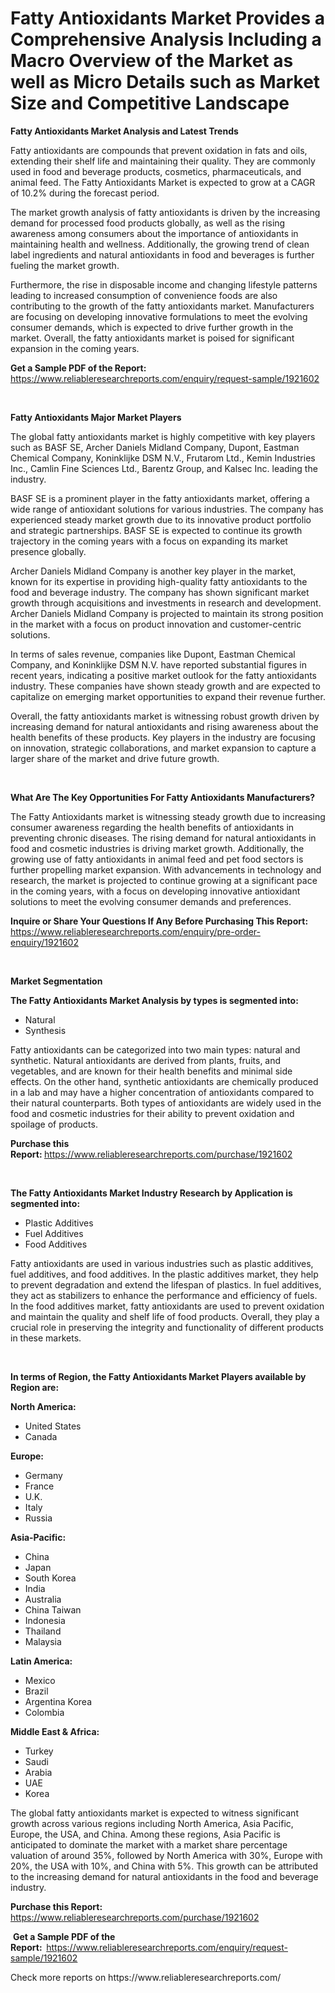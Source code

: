 <p><h1>Fatty Antioxidants Market Provides a Comprehensive Analysis Including a Macro Overview of the Market as well as Micro Details such as Market Size and Competitive Landscape</h1></p><p><strong>Fatty Antioxidants Market Analysis and Latest Trends</strong></p>
<p><p>Fatty antioxidants are compounds that prevent oxidation in fats and oils, extending their shelf life and maintaining their quality. They are commonly used in food and beverage products, cosmetics, pharmaceuticals, and animal feed. The Fatty Antioxidants Market is expected to grow at a CAGR of 10.2% during the forecast period.</p><p>The market growth analysis of fatty antioxidants is driven by the increasing demand for processed food products globally, as well as the rising awareness among consumers about the importance of antioxidants in maintaining health and wellness. Additionally, the growing trend of clean label ingredients and natural antioxidants in food and beverages is further fueling the market growth.</p><p>Furthermore, the rise in disposable income and changing lifestyle patterns leading to increased consumption of convenience foods are also contributing to the growth of the fatty antioxidants market. Manufacturers are focusing on developing innovative formulations to meet the evolving consumer demands, which is expected to drive further growth in the market. Overall, the fatty antioxidants market is poised for significant expansion in the coming years.</p></p>
<p><strong>Get a Sample PDF of the Report:&nbsp;</strong> <a href="https://www.reliableresearchreports.com/enquiry/request-sample/1921602">https://www.reliableresearchreports.com/enquiry/request-sample/1921602</a></p>
<p>&nbsp;</p>
<p><strong>Fatty Antioxidants Major Market Players</strong></p>
<p><p>The global fatty antioxidants market is highly competitive with key players such as BASF SE, Archer Daniels Midland Company, Dupont, Eastman Chemical Company, Koninklijke DSM N.V., Frutarom Ltd., Kemin Industries Inc., Camlin Fine Sciences Ltd., Barentz Group, and Kalsec Inc. leading the industry.</p><p>BASF SE is a prominent player in the fatty antioxidants market, offering a wide range of antioxidant solutions for various industries. The company has experienced steady market growth due to its innovative product portfolio and strategic partnerships. BASF SE is expected to continue its growth trajectory in the coming years with a focus on expanding its market presence globally.</p><p>Archer Daniels Midland Company is another key player in the market, known for its expertise in providing high-quality fatty antioxidants to the food and beverage industry. The company has shown significant market growth through acquisitions and investments in research and development. Archer Daniels Midland Company is projected to maintain its strong position in the market with a focus on product innovation and customer-centric solutions.</p><p>In terms of sales revenue, companies like Dupont, Eastman Chemical Company, and Koninklijke DSM N.V. have reported substantial figures in recent years, indicating a positive market outlook for the fatty antioxidants industry. These companies have shown steady growth and are expected to capitalize on emerging market opportunities to expand their revenue further.</p><p>Overall, the fatty antioxidants market is witnessing robust growth driven by increasing demand for natural antioxidants and rising awareness about the health benefits of these products. Key players in the industry are focusing on innovation, strategic collaborations, and market expansion to capture a larger share of the market and drive future growth.</p></p>
<p>&nbsp;</p>
<p><strong>What Are The Key Opportunities For Fatty Antioxidants Manufacturers?</strong></p>
<p><p>The Fatty Antioxidants market is witnessing steady growth due to increasing consumer awareness regarding the health benefits of antioxidants in preventing chronic diseases. The rising demand for natural antioxidants in food and cosmetic industries is driving market growth. Additionally, the growing use of fatty antioxidants in animal feed and pet food sectors is further propelling market expansion. With advancements in technology and research, the market is projected to continue growing at a significant pace in the coming years, with a focus on developing innovative antioxidant solutions to meet the evolving consumer demands and preferences.</p></p>
<p><strong>Inquire or Share Your Questions If Any Before Purchasing This Report:</strong> <a href="https://www.reliableresearchreports.com/enquiry/pre-order-enquiry/1921602">https://www.reliableresearchreports.com/enquiry/pre-order-enquiry/1921602</a></p>
<p>&nbsp;</p>
<p><strong>Market Segmentation</strong></p>
<p><strong>The Fatty Antioxidants Market Analysis by types is segmented into:</strong></p>
<p><ul><li>Natural</li><li>Synthesis</li></ul></p>
<p><p>Fatty antioxidants can be categorized into two main types: natural and synthetic. Natural antioxidants are derived from plants, fruits, and vegetables, and are known for their health benefits and minimal side effects. On the other hand, synthetic antioxidants are chemically produced in a lab and may have a higher concentration of antioxidants compared to their natural counterparts. Both types of antioxidants are widely used in the food and cosmetic industries for their ability to prevent oxidation and spoilage of products.</p></p>
<p><strong>Purchase this Report:&nbsp;</strong><a href="https://www.reliableresearchreports.com/purchase/1921602">https://www.reliableresearchreports.com/purchase/1921602</a></p>
<p>&nbsp;</p>
<p><strong>The Fatty Antioxidants Market Industry Research by Application is segmented into:</strong></p>
<p><ul><li>Plastic Additives</li><li>Fuel Additives</li><li>Food Additives</li></ul></p>
<p><p>Fatty antioxidants are used in various industries such as plastic additives, fuel additives, and food additives. In the plastic additives market, they help to prevent degradation and extend the lifespan of plastics. In fuel additives, they act as stabilizers to enhance the performance and efficiency of fuels. In the food additives market, fatty antioxidants are used to prevent oxidation and maintain the quality and shelf life of food products. Overall, they play a crucial role in preserving the integrity and functionality of different products in these markets.</p></p>
<p>&nbsp;</p>
<p><strong>In terms of Region, the Fatty Antioxidants Market Players available by Region are:</strong></p>
<p>
    <p> <strong> North America: </strong>
        <ul>
            <li>United States</li>
            <li>Canada</li>
        </ul>
        </p> 
    <p> <strong> Europe: </strong>
        <ul>
            <li>Germany</li>
            <li>France</li>
            <li>U.K.</li>
            <li>Italy</li>
            <li>Russia</li>
        </ul>
        </p> 
    <p> <strong> Asia-Pacific: </strong>
        <ul>
            <li>China</li>
            <li>Japan</li>
            <li>South Korea</li>
            <li>India</li>
            <li>Australia</li>
            <li>China Taiwan</li>
            <li>Indonesia</li>
            <li>Thailand</li>
            <li>Malaysia</li>
        </ul>
        </p> 
    <p> <strong> Latin America: </strong>
        <ul>
            <li>Mexico</li>
            <li>Brazil</li>
            <li>Argentina Korea</li>
            <li>Colombia</li>
        </ul>
        </p> 
    <p> <strong> Middle East & Africa: </strong>
        <ul>
            <li>Turkey</li>
            <li>Saudi</li>
            <li>Arabia</li>
            <li>UAE</li>
            <li>Korea</li>
        </ul>
    </p>
    </p>
<p><p>The global fatty antioxidants market is expected to witness significant growth across various regions including North America, Asia Pacific, Europe, the USA, and China. Among these regions, Asia Pacific is anticipated to dominate the market with a market share percentage valuation of around 35%, followed by North America with 30%, Europe with 20%, the USA with 10%, and China with 5%. This growth can be attributed to the increasing demand for natural antioxidants in the food and beverage industry.</p></p>
<p><strong>Purchase this Report: </strong><a href="https://www.reliableresearchreports.com/purchase/1921602">https://www.reliableresearchreports.com/purchase/1921602</a></p>
<p>&nbsp;<strong>Get a Sample PDF of the Report:&nbsp;&nbsp;</strong><a href="https://www.reliableresearchreports.com/enquiry/request-sample/1921602">https://www.reliableresearchreports.com/enquiry/request-sample/1921602</a></p>
<p><strong></strong></p>
<p>Check more reports on https://www.reliableresearchreports.com/</p>